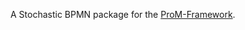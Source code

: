 A Stochastic BPMN package for the [ProM-Framework](https://github.com/promworkbench/ProM-Framework).
